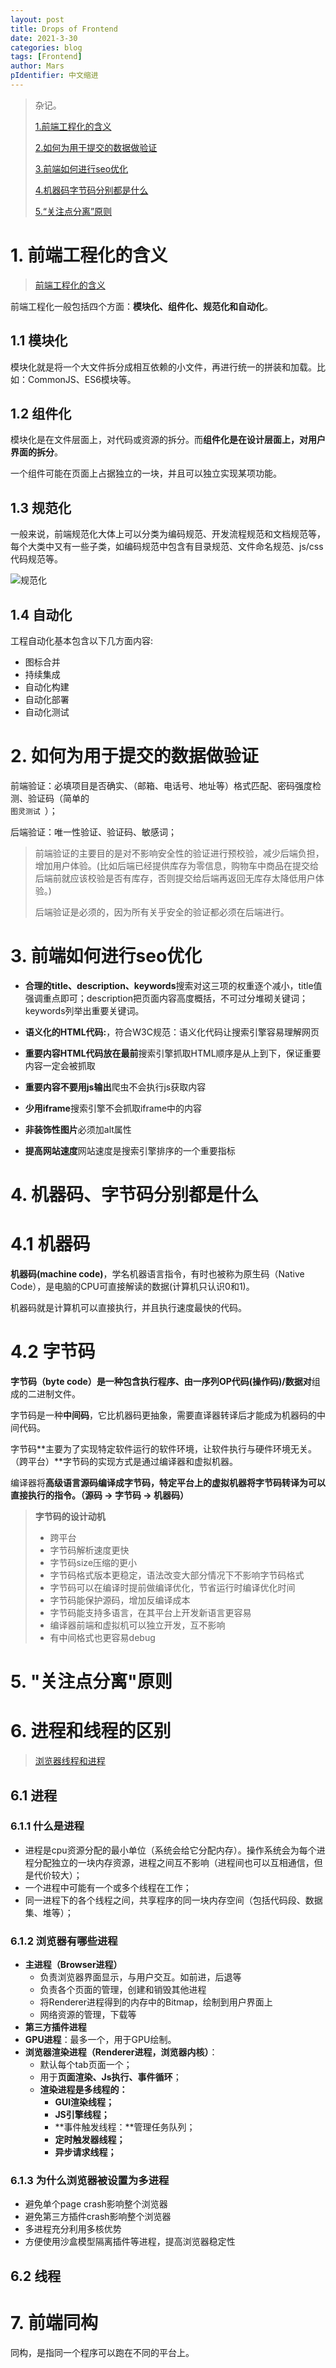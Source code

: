```yaml
---
layout: post
title: Drops of Frontend
date: 2021-3-30
categories: blog
tags: [Frontend]
author: Mars
pIdentifier: 中文缩进
---
```


> 杂记。
> 
> [1.前端工程化的含义](#1-前端工程化的含义)
> 
> [2.如何为用于提交的数据做验证](#2-如何为用于提交的数据做验证)
> 
> [3.前端如何进行seo优化](#3-前端如何进行seo优化)
> 
> [4.机器码字节码分别都是什么](#4-机器码字节码分别都是什么)
> 
> [5.“关注点分离”原则](#5-关注点分离原则)

# 1. 前端工程化的含义
> [前端工程化的含义](https://mp.weixin.qq.com/s?__biz=MzI1NTMwNDg3MQ==&mid=2247485393&idx=1&sn=2e7db87ad4cb661201feb384104c537e&chksm=ea36b219dd413b0f949b6fd8dea30456c820a0b938908edc9cc839cdc4d3851e945e06dc95a7&scene=21#wechat_redirect)

前端工程化一般包括四个方面：**模块化、组件化、规范化和自动化**。

## 1.1 模块化

模块化就是将一个大文件拆分成相互依赖的小文件，再进行统一的拼装和加载。比如：CommonJS、ES6模块等。

## 1.2 组件化

模块化是在文件层面上，对代码或资源的拆分。而**组件化是在设计层面上，对用户界面的拆分**。

一个组件可能在页面上占据独立的一块，并且可以独立实现某项功能。

## 1.3 规范化

一般来说，前端规范化大体上可以分类为编码规范、开发流程规范和文档规范等，每个大类中又有一些子类，如编码规范中包含有目录规范、文件命名规范、js/css代码规范等。

![规范化](https://mmbiz.qpic.cn/mmbiz_png/UbA8M7vsg6c5ouoNRyRiaFsqDH5SOSDMWiafcPDAYBLzu1UjjwicqZSUcwickxwGBTQKmp53MJC53avHxib2Pm2ksOA/640?wx_fmt=png)

## 1.4 自动化

工程自动化基本包含以下几方面内容:

- 图标合并
- 持续集成
- 自动化构建
- 自动化部署
- 自动化测试

# 2. 如何为用于提交的数据做验证

前端验证：必填项目是否确实、（邮箱、电话号、地址等）格式匹配、密码强度检测、验证码（简单的<code class="tooltip-mars" title="图灵测试（英语：Turing test，又称“图灵判断”），是阿兰·图灵于1950年提出的一个关于判断机器是否能够思考的著名试验，测试某机器是否能表现出与人等价或无法区分的智能。如果一个人（代号C）使用测试对象皆理解的语言去询问两个他不能看见的对象任意一串问题。对象为：一个是正常思维的人（代号B）、一个是机器（代号A）。如果经过若干询问以后，C不能得出实质的区别来分辨A与B的不同，则此机器A通过图灵测试。"> 图灵测试 </code>）；

后端验证：唯一性验证、验证码、敏感词；

> 前端验证的主要目的是对不影响安全性的验证进行预校验，减少后端负担，增加用户体验。(比如后端已经提供库存为零信息，购物车中商品在提交给后端前就应该校验是否有库存，否则提交给后端再返回无库存太降低用户体验。)
> 
> 后端验证是必须的，因为所有关乎安全的验证都必须在后端进行。

# 3. 前端如何进行seo优化

- **合理的title、description、keywords**搜索对这三项的权重逐个减小，title值强调重点即可；description把页面内容高度概括，不可过分堆砌关键词；keywords列举出重要关键词。

- **语义化的HTML代码:**，符合W3C规范：语义化代码让搜索引擎容易理解网页

- **重要内容HTML代码放在最前**搜索引擎抓取HTML顺序是从上到下，保证重要内容一定会被抓取

- **重要内容不要用js输出**爬虫不会执行js获取内容

- **少用iframe**搜索引擎不会抓取iframe中的内容

- **非装饰性图片**必须加alt属性

- **提高网站速度**网站速度是搜索引擎排序的一个重要指标

# 4. 机器码、字节码分别都是什么
# 4.1 机器码

**机器码(machine code)**，学名机器语言指令，有时也被称为原生码（Native Code），是电脑的CPU可直接解读的数据(计算机只认识0和1)。

机器码就是计算机可以直接执行，并且执行速度最快的代码。

# 4.2 字节码

**字节码（byte code）**是一种包含执行程序、由一序列**OP代码(操作码)/数据对**组成的二进制文件。

字节码是一种**中间码**，它比机器码更抽象，需要直译器转译后才能成为机器码的中间代码。

字节码**主要为了实现特定软件运行的软件环境，让软件执行与硬件环境无关。（跨平台）**字节码的实现方式是通过编译器和虚拟机器。

编译器将**高级语言源码编译成字节码，特定平台上的虚拟机器将字节码转译为可以直接执行的指令。（源码 -> 字节码 -> 机器码）**

> **字节码的设计动机**
> 
> - 跨平台
> - 字节码解析速度更快
> - 字节码size压缩的更小
> - 字节码格式版本更稳定，语法改变大部分情况下不影响字节码格式
> - 字节码可以在编译时提前做编译优化，节省运行时编译优化时间
> - 字节码能保护源码，增加反编译成本
> - 字节码能支持多语言，在其平台上开发新语言更容易
> - 编译器前端和虚拟机可以独立开发，互不影响
> - 有中间格式也更容易debug

# 5. "关注点分离"原则

# 6. 进程和线程的区别

> [浏览器线程和进程](https://juejin.cn/post/6844903553795014663#heading-2)

## 6.1 进程
### 6.1.1 什么是进程

- 进程是cpu资源分配的最小单位（系统会给它分配内存）。操作系统会为每个进程分配独立的一块内存资源，进程之间互不影响（进程间也可以互相通信，但是代价较大）；
- 一个进程中可能有一个或多个线程在工作；
- 同一进程下的各个线程之间，共享程序的同一块内存空间（包括代码段、数据集、堆等）；

### 6.1.2 浏览器有哪些进程

- **主进程（Browser进程）**
  - 负责浏览器界面显示，与用户交互。如前进，后退等
  - 负责各个页面的管理，创建和销毁其他进程
  - 将Renderer进程得到的内存中的Bitmap，绘制到用户界面上
  - 网络资源的管理，下载等
- **第三方插件进程**
- **GPU进程**：最多一个，用于GPU绘制。
- **浏览器渲染进程（Renderer进程，浏览器内核）**：
  - 默认每个tab页面一个；
  - 用于**页面渲染、Js执行、事件循环**；
  - **渲染进程是多线程的：**
    - **GUI渲染线程；**
    - **JS引擎线程；**
    - **事件触发线程：**管理任务队列；
    - **定时触发器线程；**
    - **异步请求线程；**

### 6.1.3 为什么浏览器被设置为多进程

- 避免单个page crash影响整个浏览器
- 避免第三方插件crash影响整个浏览器
- 多进程充分利用多核优势
- 方便使用沙盒模型隔离插件等进程，提高浏览器稳定性

## 6.2 线程



# 7. 前端同构

同构，是指同一个程序可以跑在不同的平台上。
